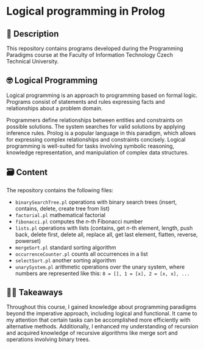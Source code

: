 # Logical programming in Prolog

## 📝 Description

This repository contains programs developed during the Programming Paradigms course at the Faculty of Information Technology Czech Technical University.

## 🤓 Logical Programming

Logical programming is an approach to programming based on formal logic. Programs consist of statements and rules expressing facts and relationships about a problem domain.

Programmers define relationships between entities and constraints on possible solutions. The system searches for valid solutions by applying inference rules. Prolog is a popular language in this paradigm, which allows for expressing complex relationships and constraints concisely. Logical programming is well-suited for tasks involving symbolic reasoning, knowledge representation, and manipulation of complex data structures.

## 🗃️ Content
The repository contains the following files:
- `binarySearchTree.pl` operations with binary search trees (insert, contains, delete, create tree from list)
- `factorial.pl` mathematical factorial
- `fibonacci.pl` computes the $n$-th Fibonacci number
- `lists.pl` operations with lists (contains, get $n$-th element, length, push back, delete first, delete all, replace all, get last element, flatten, reverse, powerset)
- `mergeSort.pl` standard sorting algorithm
- `occurrenceCounter.pl` counts all occurrences in a list
- `selectSort.pl` another sorting algorithm
- `unarySystem.pl` arithmetic operations over the unary system, where numbers are represented like this: `0 = [], 1 = [x], 2 = [x, x], ...` 

## 👨‍🎓 Takeaways

Throughout this course, I gained knowledge about programming paradigms beyond the imperative approach, including logical and functional. It came to my attention that certain tasks can be accomplished more efficiently with alternative methods. Additionally, I enhanced my understanding of recursion and acquired knowledge of recursive algorithms like merge sort and operations involving binary trees.